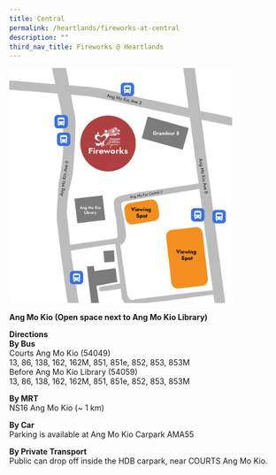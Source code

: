```yaml
---
title: Central
permalink: /heartlands/fireworks-at-central
description: ""
third_nav_title: Fireworks @ Heartlands
---
```

<p><img style="width:80%!important;" src="/images/AMK-FW.jpg" alt="" /></p>

**Ang Mo Kio (Open space next to Ang Mo Kio Library)** 

**Directions**<br>
**By Bus**<br>
Courts Ang Mo Kio (54049)<br>
13, 86, 138, 162, 162M, 851, 851e, 852, 853, 853M<br>
Before Ang Mo Kio Library (54059)<br>
13, 86, 138, 162, 162M, 851, 851e, 852, 853, 853M


**By MRT**<br>
NS16 Ang Mo Kio (~ 1 km)

**By Car**<br>
Parking is available at Ang Mo Kio Carpark AMA55

**By Private Transport**<br>
Public can drop off inside the HDB carpark, near COURTS Ang Mo Kio.
